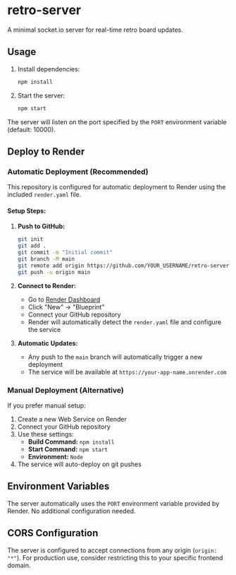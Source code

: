# retro-server

A minimal socket.io server for real-time retro board updates.

## Usage

1. Install dependencies:
   ```sh
   npm install
   ```
2. Start the server:
   ```sh
   npm start
   ```

The server will listen on the port specified by the `PORT` environment variable (default: 10000).

## Deploy to Render

### Automatic Deployment (Recommended)

This repository is configured for automatic deployment to Render using the included `render.yaml` file.

#### Setup Steps:

1. **Push to GitHub:**
   ```sh
   git init
   git add .
   git commit -m "Initial commit"
   git branch -M main
   git remote add origin https://github.com/YOUR_USERNAME/retro-server.git
   git push -u origin main
   ```

2. **Connect to Render:**
   - Go to [Render Dashboard](https://dashboard.render.com/)
   - Click "New" → "Blueprint"
   - Connect your GitHub repository
   - Render will automatically detect the `render.yaml` file and configure the service

3. **Automatic Updates:**
   - Any push to the `main` branch will automatically trigger a new deployment
   - The service will be available at `https://your-app-name.onrender.com`

### Manual Deployment (Alternative)

If you prefer manual setup:

1. Create a new Web Service on Render
2. Connect your GitHub repository
3. Use these settings:
   - **Build Command:** `npm install`
   - **Start Command:** `npm start`
   - **Environment:** `Node`
4. The service will auto-deploy on git pushes

## Environment Variables

The server automatically uses the `PORT` environment variable provided by Render. No additional configuration needed.

## CORS Configuration

The server is configured to accept connections from any origin (`origin: "*"`). For production use, consider restricting this to your specific frontend domain.
